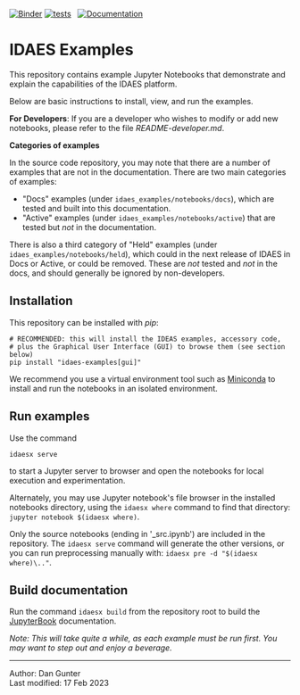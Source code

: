 <!-- Badges -->
[![Binder](https://mybinder.org/badge_logo.svg)](https://mybinder.org/v2/gh/lbianchi-lbl/examples/binder?labpath=idaes_examples%2Fnotebooks%2Fdocs)
[![tests](https://github.com/IDAES/examples/actions/workflows/core.yml/badge.svg)](https://github.com/IDAES/examples/actions/workflows/core.yml)
&nbsp;
[![Documentation](https://readthedocs.org/projects/idaes-examples/badge/?version=latest)](https://idaes-examples.readthedocs.io/en/latest/?badge=latest)

# IDAES Examples

This repository contains example Jupyter Notebooks that demonstrate and  explain 
the  capabilities of the IDAES platform.

Below are basic instructions to install, view, and run the examples.

**For Developers**: If you are a developer who wishes to modify or add new notebooks, please refer to the file *README-developer.md*.

**Categories of examples**

In the source code repository, you may note that there are a number of examples that are not in the documentation.
There are two main categories of examples:

  - "Docs" examples (under `idaes_examples/notebooks/docs`), which are tested and built into this documentation.
  - "Active" examples (under `idaes_examples/notebooks/active`) that are tested but *not* in the documentation.

There is also a third category of "Held" examples (under `idaes_examples/notebooks/held`),
which could in the next release of IDAES in Docs or Active, or could be removed.
These are *not* tested and *not* in the docs, and should generally be ignored by non-developers.

## Installation

This repository can be installed with *pip*:

```shell
# RECOMMENDED: this will install the IDEAS examples, accessory code,
# plus the Graphical User Interface (GUI) to browse them (see section below)
pip install "idaes-examples[gui]"
```

We recommend you use a virtual environment tool such as
[Miniconda](https://docs.conda.io/en/latest/miniconda.html)
to install and run the notebooks in an isolated environment.

## Run examples

Use the command 
```
idaesx serve
```
to start a Jupyter server to browser and open the notebooks for local execution and experimentation.

Alternately, you may use Jupyter notebook's file browser in the installed notebooks directory,
using the `idaesx where` command to find that directory:
`jupyter notebook $(idaesx where)`.

Only the source notebooks (ending in '_src.ipynb') are included in the repository.
The `idaesx serve` command will generate the other versions, or you can run preprocessing manually with: `idaesx pre -d "$(idaesx where)\.."`.

## Build documentation

Run the command `idaesx build` from the repository root to build the [JupyterBook](https://jupyterbook.org) 
documentation.


*Note: This will take quite a while, as each example must be run first.
You may want to step out and enjoy a beverage.*


----
Author: Dan Gunter  
Last modified: 17 Feb 2023
